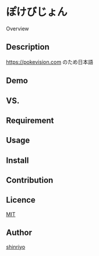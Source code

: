 ぽけびじょん
====

Overview

## Description

https://pokevision.com
のため日本語

## Demo

## VS. 

## Requirement

## Usage

## Install

## Contribution

## Licence

[MIT](https://github.com/tcnksm/tool/blob/master/LICENCE)

## Author

[shinriyo](https://github.com/shinriyo)
